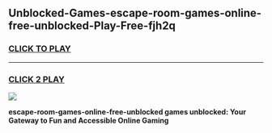 
## Unblocked-Games-escape-room-games-online-free-unblocked-Play-Free-fjh2q
<h3>
<a href="https://premium76.site?title=escape-room-games-online-free-unblocked&ref=22A">CLICK TO PLAY</a></h3>
<hr>

<h3>
<a href="https://premium76.site?title=escape-room-games-online-free-unblocked&ref=22A">CLICK 2 PLAY</a>
  
</h3>

<a href="https://premium76.site?title=escape-room-games-online-free-unblocked&ref=22A"><img src="https://clearcache.store/games.png"></a>


**escape-room-games-online-free-unblocked games unblocked: Your Gateway to Fun and Accessible Online Gaming**

